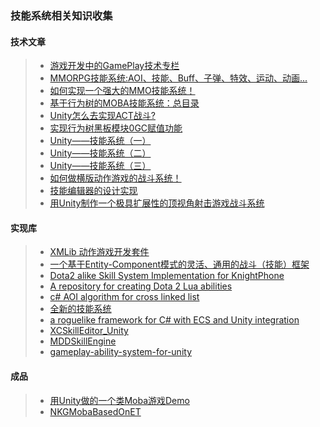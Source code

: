 ### 技能系统相关知识收集  

#### 技术文章  
>* [游戏开发中的GamePlay技术专栏](https://www.zhihu.com/column/c_1253986063259426816)  
>* [MMORPG技能系统:AOI、技能、Buff、子弹、特效、运动、动画...](https://mp.weixin.qq.com/s/XsIdVsOukU5HFku4dMuYZQ)  
>* [如何实现一个强大的MMO技能系统！](https://mp.weixin.qq.com/s/2Tha5RWFKSw6-nLSUj1CGg)  
>* [基于行为树的MOBA技能系统：总目录](https://www.lfzxb.top/nkgmoba-totaltabs/)  
>* [Unity怎么去实现ACT战斗?](https://mp.weixin.qq.com/s/MHPMqEl7cebUrSzz9HCLig)  
>* [实现行为树黑板模块0GC赋值功能](https://zhuanlan.zhihu.com/p/205410980)  
>* [Unity——技能系统（一）](https://www.cnblogs.com/littleperilla/p/15536595.html)  
>* [Unity——技能系统（二）](https://www.cnblogs.com/littleperilla/p/15539394.html)  
>* [Unity——技能系统（三）](https://www.cnblogs.com/littleperilla/p/15540767.html)  
>* [如何做横版动作游戏的战斗系统！](https://mp.weixin.qq.com/s/anhJsgm59kd3Y907n61ESQ)  
>* [技能编辑器的设计实现](https://zhuanlan.zhihu.com/p/158430393)  
>* [用Unity制作一个极具扩展性的顶视角射击游戏战斗系统](https://zhuanlan.zhihu.com/p/416805924)  

#### 实现库  
>* [XMLib 动作游戏开发套件](https://github.com/XINCGer/Unity3DTraining/blob/master/AboutSkill/XMLib.md)  
>* [一个基于Entity-Component模式的灵活、通用的战斗（技能）框架](https://github.com/m969/EGamePlay)  
>* [Dota2 alike Skill System Implementation for KnightPhone](https://github.com/KrazyL/SkillSystem-3)  
>* [A repository for creating Dota 2 Lua abilities](https://github.com/Elfansoer/dota-2-lua-abilities)  
>* [c# AOI algorithm for cross linked list](https://github.com/qq362946/AOI)  
>* [全新的技能系统](https://github.com/dreamanlan/CSharpGameFramework/blob/master/Doc/SkillDsl.txt)  
>* [a roguelike framework for C# with ECS and Unity integration](https://github.com/azsdaja/Osnowa)  
>* [XCSkillEditor_Unity](https://github.com/smartgrass/XCSkillEditor_Unity)
>* [MDDSkillEngine](https://gitee.com/flamesky/MDDSkillEngine)
>* [gameplay-ability-system-for-unity](https://github.com/No78Vino/gameplay-ability-system-for-unity)  

#### 成品  
>* [用Unity做的一个类Moba游戏Demo](https://github.com/swordjoinmagic/MoBaDemo)  
>* [NKGMobaBasedOnET](https://gitee.com/NKG_admin/NKGMobaBasedOnET)  
